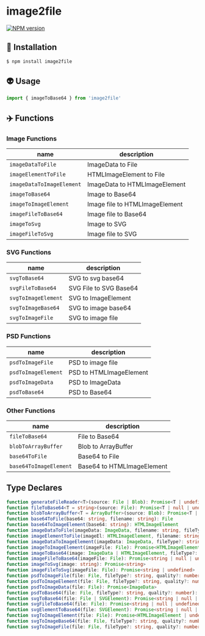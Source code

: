 # image2file

[![NPM version](https://img.shields.io/npm/v/image2file?color=a1b858&label=)](https://www.npmjs.com/package/image2file)

## 📎 Installation
```sh
$ npm install image2file
```
## 👽 Usage

```js
import { imageToBase64 } from 'image2file'
```

## ✈️ Functions

### Image Functions
| name                      | description                    |
| ------------------------- | ------------------------------ |
| `imageDataToFile`         | ImageData to File              |
| `imageElementToFile`      | HTMLImageElement to File       |
| `imageDataToImageElement` | ImageData to HTMLImageElement  |
| `imageToBase64`           | Image to Base64                |
| `imageToImageElement`     | Image file to HTMLImageElement |
| `imageFileToBase64`       | Image file to Base64           |
| `imageToSvg`              | Image to SVG                   |
| `imageFileToSvg`          | Image file to SVG              |

### SVG Functions
| name                | description            |
| ------------------- | ---------------------- |
| `svgToBase64`       | SVG to svg base64      |
| `svgFileToBase64`   | SVG File to SVG Base64 |
| `svgToImageElement` | SVG to ImageElement    |
| `svgToImageBase64`  | SVG to image base64    |
| `svgToImageFile`    | SVG to image file      |

### PSD Functions
| name                | description             |
| ------------------- | ----------------------- |
| `psdToImageFile`    | PSD to image file       |
| `psdToImageElement` | PSD to HTMLImageElement |
| `psdToImageData`    | PSD to ImageData        |
| `psdToBase64`       | PSD to Base64           |

### Other Functions
| name                   | description                |
| ---------------------- | -------------------------- |
| `fileToBase64`         | File to Base64             |
| `blobToArrayBuffer`    | Blob to ArrayBuffer        |
| `base64ToFile`         | Base64 to File             |
| `base64ToImageElement` | Base64 to HTMLImageElement |

## Type Declares

```ts
function generateFileReader<T>(source: File | Blob): Promise<T | undefined | null>
function fileToBase64<T = string>(source: File): Promise<T | null | undefined>
function blobToArrayBuffer<T = ArrayBuffer>(source: Blob): Promise<T | null | undefined>
function base64ToFile(base64: string, filename: string): File
function base64ToImageElement(base64: string): HTMLImageElement
function imageDataToFile(imageData: ImageData, filename: string, fileType?: string, quality?: number): Promise<File>
function imageElementToFile(imageEl: HTMLImageElement, filename: string, fileType?: string, quality?: number): Promise<File>
function imageDataToImageElement(imageData: ImageData, fileType?: string, quality?: number): Promise<HTMLImageElement>
function imageToImageElement(imageFile: File): Promise<HTMLImageElement | undefined>
function imageToBase64(image: ImageData | HTMLImageElement, fileType?: string, quality?: number): Promise<string>
function imageFileToBase64(imageFile: File): Promise<string | null | undefined>
function imageToSvg(image: string): Promise<string>
function imageFileToSvg(imageFile: File): Promise<string | undefined>
function psdToImageFile(file: File, fileType?: string, quality?: number): Promise<File>
function psdToImageElement(file: File, fileType?: string, quality?: number): Promise<HTMLImageElement>
function psdToImageData(file: File): Promise<ImageData>
function psdToBase64(file: File, fileType?: string, quality?: number): Promise<string>
function svgToBase64(file: File | SVGElement): Promise<string | null | undefined> | undefined
function svgFileToBase64(file: File): Promise<string | null | undefined> | undefined
function svgElementToBase64(file: SVGElement): Promise<string | null | undefined> | undefined
function svgToImageElement(file: File): Promise<HTMLImageElement | undefined>
function svgToImageBase64(file: File, fileType?: string, quality?: number): Promise<string | undefined>
function svgToImageFile(file: File, fileType?: string, quality?: number): Promise<File | undefined>
```
